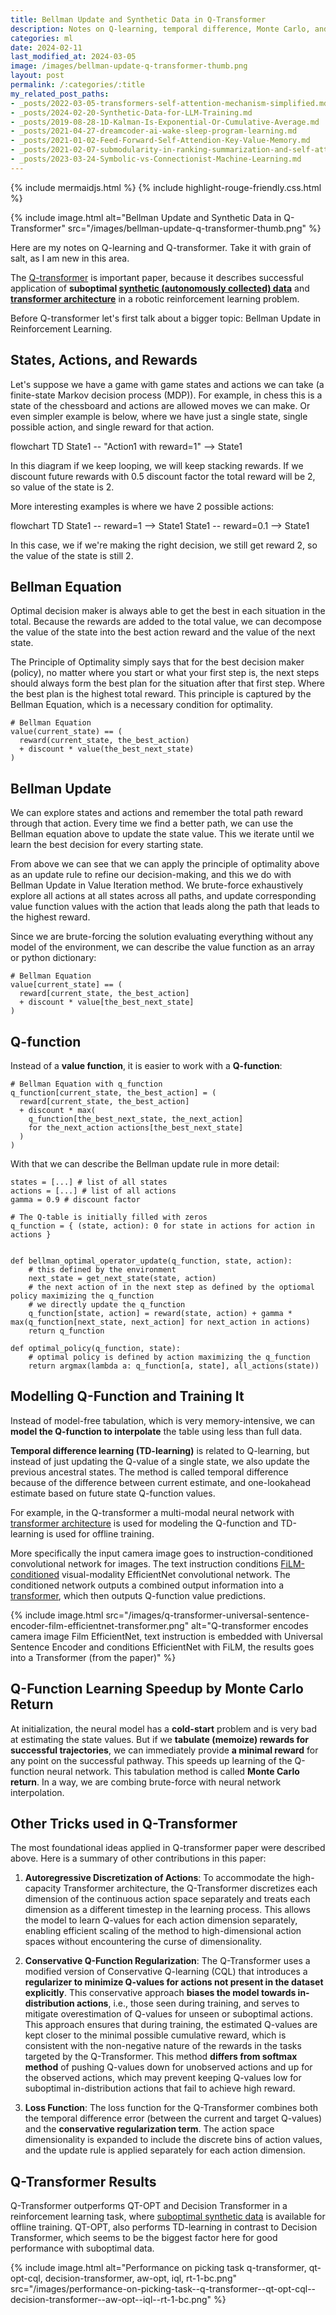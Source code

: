 ```yaml
---
title: Bellman Update and Synthetic Data in Q-Transformer
description: Notes on Q-learning, temporal difference, Monte Carlo, and others methods related to Q-Transformer.
categories: ml
date: 2024-02-11
last_modified_at: 2024-03-05
image: /images/bellman-update-q-transformer-thumb.png
layout: post
permalink: /:categories/:title
my_related_post_paths:
- _posts/2022-03-05-transformers-self-attention-mechanism-simplified.md
- _posts/2024-02-20-Synthetic-Data-for-LLM-Training.md
- _posts/2019-08-28-1D-Kalman-Is-Exponential-Or-Cumulative-Average.md
- _posts/2021-04-27-dreamcoder-ai-wake-sleep-program-learning.md
- _posts/2021-01-02-Feed-Forward-Self-Attendion-Key-Value-Memory.md
- _posts/2021-02-07-submodularity-in-ranking-summarization-and-self-attention.md
- _posts/2023-03-24-Symbolic-vs-Connectionist-Machine-Learning.md
---
```


{% include mermaidjs.html %}
{% include highlight-rouge-friendly.css.html %}

{% include image.html alt="Bellman Update and Synthetic Data in Q-Transformer" src="/images/bellman-update-q-transformer-thumb.png" %}



Here are my notes on Q-learning and Q-transformer. Take it with grain of salt, as I am new in this area.

The [Q-transformer](https://qtransformer.github.io/assets/qtransformer.pdf) is important paper, because it describes successful application of **suboptimal [synthetic (autonomously collected) data](/ml/Synthetic-Data-for-LLM-Training)** and [**transformer architecture**](/ml/transformers-self-attention-mechanism-simplified) in a robotic reinforcement learning problem.

Before Q-transformer let's first talk about a bigger topic: Bellman Update in Reinforcement Learning.

## States, Actions, and Rewards
Let's suppose we have a game with game states and actions we can take (a finite-state Markov decision process (MDP)). For example, in chess this is a state of the chessboard and actions are allowed moves we can make. Or even simpler example is below, where we have just a single state, single possible action, and single reward for that action.

<div class="mermaid">
    flowchart TD
    State1 -- "Action1 with reward=1" --> State1
</div>

In this diagram if we keep looping, we will keep stacking rewards.
If we discount future rewards with 0.5 discount factor the total reward will be 2,
so value of the state is 2.

More interesting examples is where we have 2 possible actions:

<div class="mermaid">
    flowchart TD
    State1 -- reward=1 --> State1
    State1 -- reward=0.1 --> State1
</div>

In this case, we if we're making the right decision, 
we still get reward 2, so the value of the state is still 2.


## Bellman Equation

Optimal decision maker is always able to get the best in each situation in the total.
Because the rewards are added to the total value, we can decompose the value of the state into the best action reward and the value of the next state.

The Principle of Optimality simply says that for the best decision maker (policy), no matter where you start or what your first step is, the next steps should always form the best plan for the situation after that first step.
Where the best plan is the highest total reward.
This principle is captured by the Bellman Equation, which is a necessary condition for optimality.

```
# Bellman Equation
value(current_state) == (
  reward(current_state, the_best_action)
  + discount * value(the_best_next_state)
)
```

## Bellman Update
We can explore states and actions and remember the total path reward through that action.
Every time we find a better path, we can use the Bellman equation above to update the state value.
This we iterate until we learn the best decision for every starting state.

From above we can see that we can apply the principle of optimality above as an update rule to refine our decision-making,
and this we do with Bellman Update in Value Iteration method.
We brute-force exhaustively explore all actions at all states across all paths,
and update corresponding value function values with the action that leads along the path that leads to the highest reward.

Since we are brute-forcing the solution evaluating everything without any model of the environment,
we can describe the value function as an array or python dictionary:

```
# Bellman Equation
value[current_state] == (
  reward[current_state, the_best_action]
  + discount * value[the_best_next_state]
)
```

## Q-function
Instead of a **value function**, it is easier to work with a **Q-function**:

```
# Bellman Equation with q_function
q_function[current_state, the_best_action] = (
  reward[current_state, the_best_action]
  + discount * max(
    q_function[the_best_next_state, the_next_action]
    for the_next_action actions[the_best_next_state]
  )
)
```

With that we can describe the Bellman update rule in more detail:

```
states = [...] # list of all states
actions = [...] # list of all actions
gamma = 0.9 # discount factor

# The Q-table is initially filled with zeros
q_function = { (state, action): 0 for state in actions for action in actions }


def bellman_optimal_operator_update(q_function, state, action):
	# this defined by the environment
	next_state = get_next_state(state, action)
	# the next action of in the next step as defined by the optiomal policy maximizing the q_function
	# we directly update the q_function
	q_function[state, action] = reward(state, action) + gamma * max(q_function[next_state, next_action] for next_action in actions)
	return q_function
	
def optimal_policy(q_function, state):
    # optimal policy is defined by action maximizing the q_function
    return argmax(lambda a: q_function[a, state], all_actions(state))
```


## Modelling Q-Function and Training It
Instead of model-free tabulation, which is very memory-intensive, we can **model the Q-function to interpolate** the table using less than full data.

**Temporal difference learning (TD-learning)** is related to Q-learning, but instead of just updating the Q-value of a single state, we also update the previous ancestral states.
The method is called temporal difference because of the difference between current estimate, and one-lookahead estimate based on future state Q-function values.

For example, in the Q-transformer a multi-modal neural network with [transformer architecture](/ml/transformers-self-attention-mechanism-simplified) is used for modeling the Q-function and TD-learning is used for offline training.

More specifically the input camera image goes to instruction-conditioned convolutional network for images. The text instruction conditions [FiLM-conditioned](/ml/Feature-wise-Linear-Modulation-Layer) visual-modality EfficientNet convolutional network. The conditioned network outputs a combined output information into a [transformer](/ml/transformers-self-attention-mechanism-simplified), which then outputs Q-function value predictions. 

{% include image.html src="/images/q-transformer-universal-sentence-encoder-film-efficientnet-transformer.png" alt="Q-transformer encodes camera image Film EfficientNet, text instruction is embedded with Universal Sentence Encoder and conditions EfficientNet with FiLM, the results goes into a Transformer (from the paper)" %}


## Q-Function Learning Speedup by Monte Carlo Return
At initialization, the neural model has a **cold-start** problem and is very bad at estimating the state values. But if we **tabulate (memoize) rewards for successful trajectories**, we can immediately provide **a minimal reward** for any point on the successful pathway. This speeds up learning of the Q-function neural network. This tabulation method is called **Monte Carlo return**. In a way, we are combing brute-force with neural network interpolation.


## Other Tricks used in Q-Transformer

The most foundational ideas applied in Q-transformer paper were described above. Here is a summary of other contributions in this paper:

1. **Autoregressive Discretization of Actions**: To accommodate the high-capacity Transformer architecture, the Q-Transformer discretizes each dimension of the continuous action space separately and treats each dimension as a different timestep in the learning process. This allows the model to learn Q-values for each action dimension separately, enabling efficient scaling of the method to high-dimensional action spaces without encountering the curse of dimensionality.

2. **Conservative Q-Function Regularization**: The Q-Transformer uses a modified version of Conservative Q-learning (CQL) that introduces a **regularizer to minimize Q-values for actions not present in the dataset explicitly**. This conservative approach **biases the model towards in-distribution actions**, i.e., those seen during training, and serves to mitigate overestimation of Q-values for unseen or suboptimal actions. This approach ensures that during training, the estimated Q-values are kept closer to the minimal possible cumulative reward, which is consistent with the non-negative nature of the rewards in the tasks targeted by the Q-Transformer. This method **differs from softmax method** of pushing Q-values down for unobserved actions and up for the observed actions, which may prevent keeping Q-values low for suboptimal in-distribution actions that fail to achieve high reward.

3. **Loss Function**: The loss function for the Q-Transformer combines both the temporal difference error (between the current and target Q-values) and the **conservative regularization term**. The action space dimensionality is expanded to include the discrete bins of action values, and the update rule is applied separately for each action dimension.


## Q-Transformer Results

Q-Transformer outperforms QT-OPT and Decision Transformer in a reinforcement learning task, where [suboptimal synthetic data](/ml/Synthetic-Data-for-LLM-Training) is available for offline training.
QT-OPT, also performs TD-learning in contrast to Decision Transformer, which seems to be the biggest factor here for good performance with suboptimal data.

{% include image.html alt="Performance on picking task q-transformer, qt-opt-cql, decision-transformer, aw-opt, iql, rt-1-bc.png" src="/images/performance-on-picking-task--q-transformer--qt-opt-cql--decision-transformer--aw-opt--iql--rt-1-bc.png" %}


